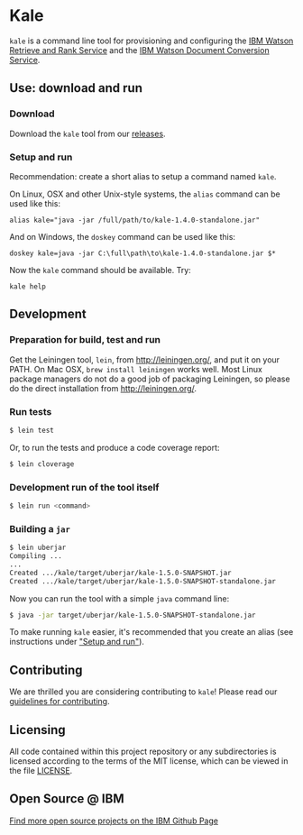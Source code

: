 # Kale

`kale` is a command line tool for provisioning and configuring the [IBM Watson
Retrieve and Rank
Service](http://www.ibm.com/smarterplanet/us/en/ibmwatson/developercloud/retrieve-rank.html)
and the [IBM Watson Document Conversion
Service](http://www.ibm.com/smarterplanet/us/en/ibmwatson/developercloud/document-conversion.html).

## Use: download and run

### Download

Download the `kale` tool from our
[releases](https://github.com/IBM-Watson/kale/releases).

### Setup and run

Recommendation: create a short alias to setup a command named `kale`.

On Linux, OSX and other Unix-style systems, the `alias` command can be used like this:

    alias kale="java -jar /full/path/to/kale-1.4.0-standalone.jar"

And on Windows, the `doskey` command can be used like this:

    doskey kale=java -jar C:\full\path\to\kale-1.4.0-standalone.jar $*

Now the `kale` command should be available. Try:

    kale help

## Development

### Preparation for build, test and run

Get the Leiningen tool, `lein`, from http://leiningen.org/, and put it
on your PATH. On Mac OSX, `brew install leiningen` works well. Most
Linux package managers do not do a good job of packaging Leiningen, so
please do the direct installation from http://leiningen.org/.

### Run tests

```bash
$ lein test
```

Or, to run the tests and produce a code coverage report:

```bash
$ lein cloverage
```

### Development run of the tool itself

```bash
$ lein run <command>
```

### Building a `jar`

```bash
$ lein uberjar
Compiling ...
...
Created .../kale/target/uberjar/kale-1.5.0-SNAPSHOT.jar
Created .../kale/target/uberjar/kale-1.5.0-SNAPSHOT-standalone.jar
```

Now you can run the tool with a simple `java` command line:

```bash
$ java -jar target/uberjar/kale-1.5.0-SNAPSHOT-standalone.jar
```

To make running `kale` easier, it's recommended that you create an alias (see
instructions under ["Setup and run"](#setup-and-run)).

## Contributing

We are thrilled you are considering contributing to <code>kale</code>!
Please read our [guidelines for contributing](CONTRIBUTING.md).

## Licensing

All code contained within this project repository or any
subdirectories is licensed according to the terms of the MIT license,
which can be viewed in the file [LICENSE](LICENSE).

## Open Source @ IBM
[Find more open source projects on the IBM Github Page](http://ibm.github.io/)
